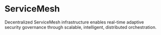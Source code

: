 # ServiceMesh
Decentralized ServiceMesh infrastructure enables real-time adaptive security governance through scalable, intelligent, distributed orchestration.

